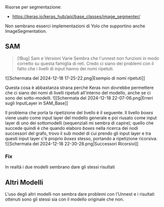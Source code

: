 Risorse per segmentazione:
- https://keras.io/keras_hub/api/base_classes/image_segmenter/

Non sembrano esserci implementazioni di Yolo che supportino anche ImageSegmentation.

## SAM

> [!Bug] Sam e Versioni Varie
> Sembra che l'unnest non funzioni in modo corretto su questa famiglia di reti. Credo ci siano dei problemi con il fatto che i livelli di input hanno dei nomi ripetuti.

![[Schermata del 2024-12-18 17-25-22.png|Esempio di nomi ripetuti]]

Questa cosa è abbastanza strana perché Keras non dovrebbe permettere che ci siano dei nomi di livelli ripetuti all'interno del modello, anche se ci sono dei sotto-modelli.
![[Schermata del 2024-12-18 22-07-06.png|Erreri sugli InputLayer in SAM_Base]]

Il problema che porta la ripetizione del livello è il seguente. Il livello *boxes* viene usato come input layer del modello generale e poi riusato come input layer di uno dei sottomodelli (sequenziali mi sembra di capire); quello che succede quindi è che quando elaboro *boxes* nella ricerca dei nodi successori del grafo, trovo il sub model di cui prendo gli input layer e tra questi input layer c'è proprio *boxes* stesso, portando a ripetizione ricorsiva.
![[Schermata del 2024-12-18 22-30-28.png|Successori Ricorsivi]]


### Fix
In realtà i due modelli sembrano dare gli stessi risultati


## Altri Modelli
L'uso degli altri modelli non sembra dare problemi con l'Unnest e i risultati ottenuti sono gli stessi sia con il modello originale che non.